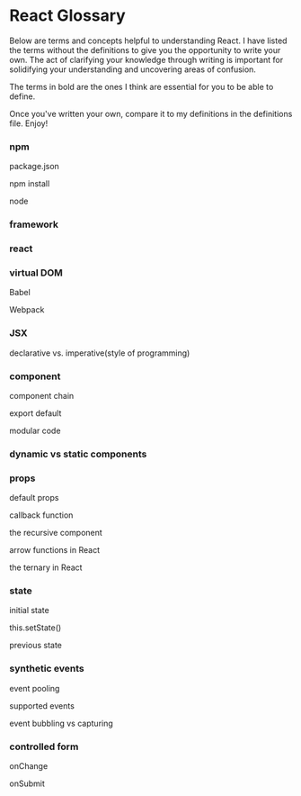 # React Glossary
Below are terms and concepts helpful to understanding React. I have listed the terms without the definitions to give you the opportunity to write your own. The act of clarifying your knowledge through writing is important for solidifying your understanding and uncovering areas of confusion.

The terms in bold are the ones I think are essential for you to be able to define.

Once you've written your own, compare it to my definitions in the definitions file. Enjoy!


### npm


package.json


npm install


node


### framework


### react


### virtual DOM


Babel


Webpack


### JSX


declarative vs. imperative(style of programming)


### component


component chain


export default


modular code


### dynamic vs static components


### props


default props


callback function


the recursive component


arrow functions in React


the ternary in React


### state


initial state


this.setState()


previous state


### synthetic events


event pooling


supported events


event bubbling vs capturing


### controlled form


onChange


onSubmit

